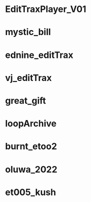 # EditTraxPlayer_V01
# mystic_bill
# ednine_editTrax
# vj_editTrax
# great_gift
# loopArchive
# burnt_etoo2
# oluwa_2022
# et005_kush
